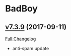 # BadBoy

## [v7.3.9](https://github.com/funkydude/BadBoy/tree/v7.3.9) (2017-09-11)
[Full Changelog](https://github.com/funkydude/BadBoy/compare/v7.3.8...v7.3.9)

- anti-spam update  
